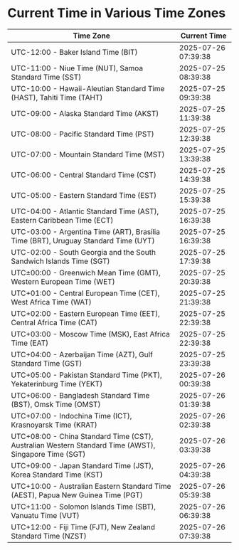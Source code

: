 # Current Time in Various Time Zones

| Time Zone | Current Time |
|-----------|--------------|
| UTC-12:00 - Baker Island Time (BIT) | 2025-07-26 07:39:38 |
| UTC-11:00 - Niue Time (NUT), Samoa Standard Time (SST) | 2025-07-25 08:39:38 |
| UTC-10:00 - Hawaii-Aleutian Standard Time (HAST), Tahiti Time (TAHT) | 2025-07-25 09:39:38 |
| UTC-09:00 - Alaska Standard Time (AKST) | 2025-07-25 11:39:38 |
| UTC-08:00 - Pacific Standard Time (PST) | 2025-07-25 12:39:38 |
| UTC-07:00 - Mountain Standard Time (MST) | 2025-07-25 13:39:38 |
| UTC-06:00 - Central Standard Time (CST) | 2025-07-25 14:39:38 |
| UTC-05:00 - Eastern Standard Time (EST) | 2025-07-25 15:39:38 |
| UTC-04:00 - Atlantic Standard Time (AST), Eastern Caribbean Time (ECT) | 2025-07-25 16:39:38 |
| UTC-03:00 - Argentina Time (ART), Brasília Time (BRT), Uruguay Standard Time (UYT) | 2025-07-25 16:39:38 |
| UTC-02:00 - South Georgia and the South Sandwich Islands Time (SGT) | 2025-07-25 17:39:38 |
| UTC±00:00 - Greenwich Mean Time (GMT), Western European Time (WET) | 2025-07-25 20:39:38 |
| UTC+01:00 - Central European Time (CET), West Africa Time (WAT) | 2025-07-25 21:39:38 |
| UTC+02:00 - Eastern European Time (EET), Central Africa Time (CAT) | 2025-07-25 22:39:38 |
| UTC+03:00 - Moscow Time (MSK), East Africa Time (EAT) | 2025-07-25 22:39:38 |
| UTC+04:00 - Azerbaijan Time (AZT), Gulf Standard Time (GST) | 2025-07-25 23:39:38 |
| UTC+05:00 - Pakistan Standard Time (PKT), Yekaterinburg Time (YEKT) | 2025-07-26 00:39:38 |
| UTC+06:00 - Bangladesh Standard Time (BST), Omsk Time (OMST) | 2025-07-26 01:39:38 |
| UTC+07:00 - Indochina Time (ICT), Krasnoyarsk Time (KRAT) | 2025-07-26 02:39:38 |
| UTC+08:00 - China Standard Time (CST), Australian Western Standard Time (AWST), Singapore Time (SGT) | 2025-07-26 03:39:38 |
| UTC+09:00 - Japan Standard Time (JST), Korea Standard Time (KST) | 2025-07-26 04:39:38 |
| UTC+10:00 - Australian Eastern Standard Time (AEST), Papua New Guinea Time (PGT) | 2025-07-26 05:39:38 |
| UTC+11:00 - Solomon Islands Time (SBT), Vanuatu Time (VUT) | 2025-07-26 06:39:38 |
| UTC+12:00 - Fiji Time (FJT), New Zealand Standard Time (NZST) | 2025-07-26 07:39:38 |
